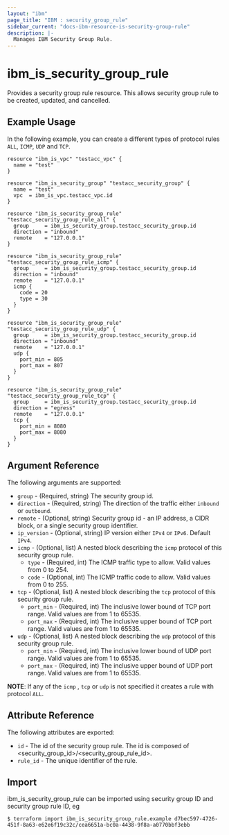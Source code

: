 ```yaml
---
layout: "ibm"
page_title: "IBM : security_group_rule"
sidebar_current: "docs-ibm-resource-is-security-group-rule"
description: |-
  Manages IBM Security Group Rule.
---
```


# ibm\_is_security_group_rule

Provides a security group rule resource. This allows security group rule to be created, updated, and cancelled.


## Example Usage

In the following example, you can create a different types of protocol rules `ALL`, `ICMP`, `UDP` and `TCP`.

```hcl
resource "ibm_is_vpc" "testacc_vpc" {
  name = "test"
}

resource "ibm_is_security_group" "testacc_security_group" {
  name = "test"
  vpc  = ibm_is_vpc.testacc_vpc.id
}

resource "ibm_is_security_group_rule" "testacc_security_group_rule_all" {
  group     = ibm_is_security_group.testacc_security_group.id
  direction = "inbound"
  remote    = "127.0.0.1"
}

resource "ibm_is_security_group_rule" "testacc_security_group_rule_icmp" {
  group     = ibm_is_security_group.testacc_security_group.id
  direction = "inbound"
  remote    = "127.0.0.1"
  icmp {
    code = 20
    type = 30
  }
}

resource "ibm_is_security_group_rule" "testacc_security_group_rule_udp" {
  group     = ibm_is_security_group.testacc_security_group.id
  direction = "inbound"
  remote    = "127.0.0.1"
  udp {
    port_min = 805
    port_max = 807
  }
}

resource "ibm_is_security_group_rule" "testacc_security_group_rule_tcp" {
  group     = ibm_is_security_group.testacc_security_group.id
  direction = "egress"
  remote    = "127.0.0.1"
  tcp {
    port_min = 8080
    port_max = 8080
  }
}
```

## Argument Reference

The following arguments are supported:

* `group` - (Required, string) The security group id.
* `direction` - (Required, string)  The direction of the traffic either `inbound` or `outbound`.
* `remote` - (Optional, string) Security group id - an IP address, a CIDR block, or a single security group identifier.
* `ip_version` - (Optional, string) IP version either `IPv4` or `IPv6`. Default `IPv4`.
* `icmp` - (Optional, list) A nested block describing the `icmp` protocol of this security group rule.
  * `type` - (Required, int) The ICMP traffic type to allow. Valid values from 0 to 254.
  * `code` - (Optional, int) The ICMP traffic code to allow. Valid values from 0 to 255.
* `tcp` - (Optional, list) A nested block describing the `tcp` protocol of this security group rule.
  * `port_min` - (Required, int) The inclusive lower bound of TCP port range. Valid values are from 1 to 65535.
  * `port_max` - (Required, int) The inclusive upper bound of TCP port range. Valid values are from 1 to 65535.
* `udp` - (Optional, list) A nested block describing the `udp` protocol of this security group rule.
  * `port_min` - (Required, int) The inclusive lower bound of UDP port range. Valid values are from 1 to 65535.
  * `port_max` - (Required, int) The inclusive upper bound of UDP port range. Valid values are from 1 to 65535.

**NOTE**: If any of the `icmp` , `tcp` or `udp` is not specified it creates a rule with protocol `ALL`. 


## Attribute Reference

The following attributes are exported:

* `id` - The id of the security group rule. The id is composed of \<security_group_id\>/\<security_group_rule_id\>.
* `rule_id` - The unique identifier of the rule.

## Import

ibm_is_security_group_rule can be imported using security group ID and security group rule ID, eg

```
$ terraform import ibm_is_security_group_rule.example d7bec597-4726-451f-8a63-e62e6f19c32c/cea6651a-bc0a-4438-9f8a-a0770bbf3ebb
```
